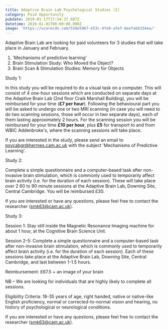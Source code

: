 ```yaml
---
title: Adaptive Brain Lab Psychological Studies (I)
category: Paid Opportunity
pubdate: 2019-01-17T17:54:37.607Z
datetime: 2019-01-01T00:00:00.000Z
image: 'https://ucarecdn.com/53de5967-e53c-4fe9-afef-6eefabb334ee/'
---
```

Adaptive Brain Lab are looking for paid volunteers for 3 studies that will take place in January and February. 

1. 'Mechanisms of predictive learning' 
2. Brain Stimulation Study: Who Moved the Object?
3. Brain Scan & Stimulation Studies: Memory for Objects

Study 1: 

In this study you will be required to do a visual task on a computer. This will consist of 4 one-hour sessions which are conducted on separate days at the Adaptive Brain Lab (2nd floor Craik Marshall Building), you will be reimbursed for your time (**£7 per hour**). Following the behavioural part you will be asked to undergo one or two MRI scanning (in case you will need to do two scanning sessions, those will occur in two separate days), each of them lasting approximately 2 hours. For the scanning session you will be reimbursed for your time **£10 per hour**, plus **£5** for transport to and from WBIC Addenbroke's, where the scanning sessions will take place. 

If you are interested in the study, please send an email to psycabgr@hermes.cam.ac.uk with the subject 'Mechanisms of Predictive Learning'.

Study 2:

Complete a simple questionnaire and a computer-based task after non-invasive brain stimulation, which is commonly used to temporarily affect brain activity (i.e. for the duration of each session). These will take place over 2 60 to 90 minute sessions at the Adaptive Brain Lab, Downing Site, Central Cambridge. You will be reimbursed £30.

If you are interested or have any questions, please feel free to contact the researcher (smk63@cam.ac.uk).

Study 3:

Session 1: Stay still inside the Magnetic Resonance Imaging machine for about 1 hour, at the Cognitive Brain Science Unit.

Session 2-5: Complete a simple questionnaire and a computer-based task after non-invasive brain stimulation, which is commonly used to temporarily affect brain activity (i.e. for the duration of each session). Each of these sessions take place at the Adaptive Brain Lab, Downing Site, Central Cambridge, and last between 1-1.5 hours.

Reimbursement: £67.5 + an image of your brain

NB – We are looking for individuals that are highly likely to complete all sessions.

Eligibility Criteria: 18-35 years of age, right handed, native or native-like English proficiency, normal or corrected-to-normal vision and hearing, no history of psychological or neurological conditions.

If you are interested or have any questions, please feel free to contact the researcher (smk63@cam.ac.uk).
